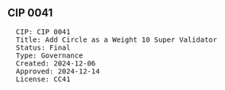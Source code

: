 ## CIP 0041

<pre>
  CIP: CIP 0041
  Title: Add Circle as a Weight 10 Super Validator 
  Status: Final
  Type: Governance
  Created: 2024-12-06
  Approved: 2024-12-14
  License: CC41
</pre>

